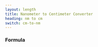 ```yaml
---
layout: length
title: Nanometer to Centimeter Converter
heading: nm to cm
switch: cm-to-nm
---
```


<script>
  selectInput[0].selected = true
  selectOutput[3].selected = true
</script>

### Formula
